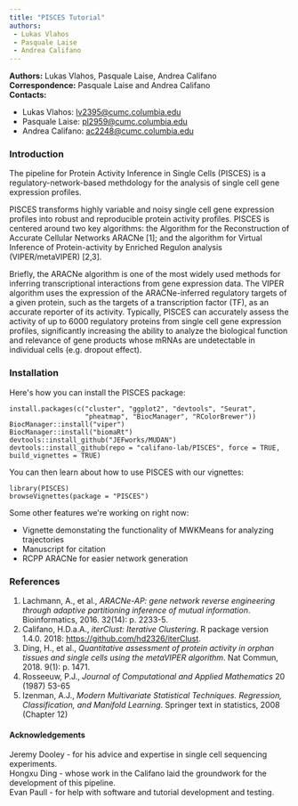```yaml
---
title: "PISCES Tutorial"
authors: 
 - Lukas Vlahos
 - Pasquale Laise
 - Andrea Califano
---
```

**Authors:** Lukas Vlahos, Pasquale Laise, Andrea Califano  
**Correspondence:** Pasquale Laise and Andrea Califano  
**Contacts:**

* Lukas Vlahos: lv2395@cumc.columbia.edu
* Pasquale Laise: pl2959@cumc.columbia.edu
* Andrea Califano: ac2248@cumc.columbia.edu

### Introduction

The pipeline for Protein Activity Inference in Single Cells (PISCES) is a regulatory-network-based methdology for the analysis of single cell gene expression profiles.

PISCES transforms highly variable and noisy single cell gene expression profiles into robust and reproducible protein activity profiles. PISCES  is centered around two key algorithms: the Algorithm for the Reconstruction of Accurate Cellular Networks ARACNe [1]; and the algorithm for  Virtual Inference of Protein-activity by Enriched Regulon analysis (VIPER/metaVIPER) [2,3].

Briefly, the ARACNe  algorithm is  one of the most widely used methods for inferring transcriptional interactions from gene expression data. The VIPER algorithm uses the expression of the ARACNe-inferred regulatory targets of a given protein, such as the targets of a transcription factor (TF), as an accurate reporter of its activity. Typically, PISCES  can accurately assess the activity of up to 6000 regulatory proteins  from single cell gene expression profiles,  significantly increasing the ability to analyze the biological function and relevance of gene products whose mRNAs are undetectable in individual cells (e.g. dropout effect).

### Installation

Here's how you can install the PISCES package:

```
install.packages(c("cluster", "ggplot2", "devtools", "Seurat", 
                   "pheatmap", "BiocManager", "RColorBrewer"))
BiocManager::install("viper")
BiocManager::install("biomaRt")
devtools::install_github("JEFworks/MUDAN")
devtools::install_github(repo = "califano-lab/PISCES", force = TRUE, build_vignettes = TRUE)
```

You can then learn about how to use PISCES with our vignettes:

```
library(PISCES)
browseVignettes(package = "PISCES")
```

Some other features we're working on right now:
* Vignette demonstating the functionality of MWKMeans for analyzing trajectories
* Manuscript for citation
* RCPP ARACNe for easier network generation

### References

1.	Lachmann, A., et al., *ARACNe-AP: gene network reverse engineering through adaptive partitioning inference of mutual information*. Bioinformatics, 2016. 32(14): p. 2233-5.  
2.	Califano, H.D.a.A., *iterClust: Iterative Clustering*. R package version 1.4.0. 2018: https://github.com/hd2326/iterClust.  
3.	Ding, H., et al., *Quantitative assessment of protein activity in orphan tissues and single cells using the metaVIPER algorithm*. Nat Commun, 2018. 9(1): p. 1471.  
4.  Rosseeuw, P.J., *Journal of Computational and Applied Mathematics* 20 (1987) 53-65  
5.  Izenman, A.J., *Modern Multivariate Statistical Techniques. Regression, Classification, and Manifold Learning*. Springer text in statistics, 2008 (Chapter 12)

#### Acknowledgements

Jeremy Dooley - for his advice and expertise in single cell sequencing experiments.  
Hongxu Ding - whose work in the Califano laid the groundwork for the development of this pipeline.  
Evan Paull - for help with software and tutorial development and testing.

